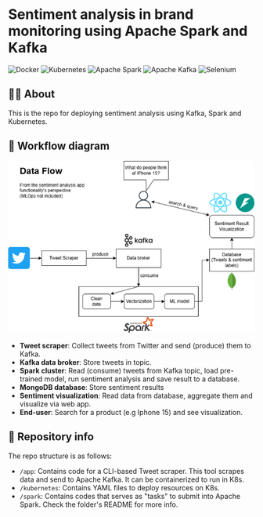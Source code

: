 # Sentiment analysis in brand monitoring using Apache Spark and Kafka
![Docker](https://img.shields.io/badge/Docker-2496ED?style=for-the-badge&logo=docker&logoColor=white)
![Kubernetes](https://img.shields.io/badge/Kubernetes-326CE5?style=for-the-badge&logo=kubernetes&logoColor=white)
![Apache Spark](https://img.shields.io/badge/Apache%20Spark-E25A1C?style=for-the-badge&logo=apachespark&logoColor=white)
![Apache Kafka](https://img.shields.io/badge/Apache%20Kafka-231F20?style=for-the-badge&logo=apachekafka&logoColor=white)
![Selenium](https://img.shields.io/badge/Selenium-43B02A?style=for-the-badge&logo=selenium&logoColor=white)


## 👨‍💻 About
This is the repo for deploying sentiment analysis using Kafka, Spark and Kubernetes.

## 📑 Workflow diagram
![Workflow Diagram](docs/diagram.png)
+ **Tweet scraper**: Collect tweets from Twitter and send (produce) them to Kafka.
+ **Kafka data broker**: Store tweets in topic.
+ **Spark cluster**: Read (consume) tweets from Kafka topic, load pre-trained model, run sentiment analysis and save result to a database.
+ **MongoDB database**: Store sentiment results
+ **Sentiment visualization**: Read data from database, aggregate them and visualize via web app.
+ **End-user**: Search for a product (e.g Iphone 15) and see visualization.

## 📁 Repository info
The repo structure is as follows:
+ `/app`: Contains code for a CLI-based Tweet scraper. This tool scrapes data and send to Apache Kafka. It can be containerized to run in K8s.
+ `/kubernetes`: Contains YAML files to deploy resources on K8s.
+ `/spark`: Contains codes that serves as "tasks" to submit into Apache Spark. Check the folder's README for more info.